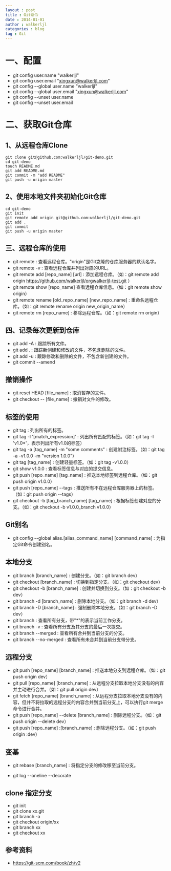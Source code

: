 ```yaml
---
layout : post
title : Git命令
date : 2014-01-01
author : walkerljl
categories : blog
tag : Git
---
```


# 一、配置
- git config user.name "walkerljl"
- git config user.email "xingxun@walkerljl.com"
- git config --global user.name "walkerljl"
- git config --global user.email "xingxun@walkerljl.com"
- git config --unset user.name
- git config --unset user.email

# 二、获取Git仓库
## 1、从远程仓库Clone
    git clone git@github.com:walkerljl/git-demo.git
    cd git-demo
    touch README.md
    git add README.md
    git commit -m "add README"
    git push -u origin master
## 2、使用本地文件夹初始化Git仓库
    cd git-demo
    git init
    git remote add origin git@github.com:walkerljl/git-demo.git
    git add .
    git commit
    git push -u origin master

## 三、远程仓库的使用
- git remote : 查看远程仓库。"origin"是Git克隆的仓库服务器的默认名字。
- git remote -v : 查看远程仓库并列出对应的URL。
- git remote add [repo_name] [url] : 添加远程仓库。（如：git remote add origin https://github.com/walkerljl/orgwalkerljl-test.git ）
- git remote show [repo_name] 查看远程仓库信息。（如：git remote show origin）
- git remote rename [old_repo_name] [new_repo_name] : 重命名远程仓库。（如：git remote rename origin new_origin_name）
- git remote rm [repo_name] : 移除远程仓库。（如：git remote rm origin）

## 四、记录每次更新到仓库
- git add -A : 跟踪所有文件。
- git add . : 跟踪新创建和修改的文件，不包含删除的文件。
- git add -u : 跟踪修改和删除的文件，不包含新创建的文件。
- git commit --amend

## 撤销操作
- git reset HEAD [file_name] :  取消暂存的文件。
- git checkout -- [file_name] :  撤销对文件的修改。

## 标签的使用
- git tag : 列出所有的标签。
- git tag -l '[match_expression]' : 列出所有匹配的标签。（如：git tag -l 'v1.0*'，表示列出所有v1.0的标签）
- git tag -a [tag_name] -m "some comments" : 创建附注标签。（如：git tag -a -v1.0.0 -m "version 1.0.0"）
- git tag [tag_name] : 创建轻量标签。（如：git tag -v1.0.0）
- git show v1.0.0 : 查看标签信息与对应的提交信息。
- git push [repo_name] [tag_name] : 推送本地标签到远程仓库。（如：git push origin v1.0.0）
- git push [repo_name] --tags : 推送所有不在远程仓库服务器上的标签。（如：git push origin --tags）
- git checkout -b [tag_branch_name] [tag_name] : 根据标签创建对应的分支。（如：git checkout -b v1.0.0_branch v1.0.0）

## Git别名
- git config --global alias.[alias_command_name] [command_name] : 为指定Git命令创建别名。

## 本地分支
- git branch [branch_name] : 创建分支。（如：git branch dev）
- git checkout [branch_name] : 切换到指定分支。（如：git checkout dev）
- git checkout -b [branch_name] : 创建并切换到分支。（如：git checkout -b dev）
- git branch -d [branch_name] : 删除本地分支。（如：git branch -d dev）
- git branch -D [branch_name] : 强制删除本地分支。（如：git branch -D dev）
- git branch : 查看所有分支，带"*"的表示当前工作分支。
- git branch -v : 查看所有分支及其分支的最后一次提交。
- git branch --merged : 查看所有合并到当前分支的分支。
- git branch --no-merged : 查看所有未合并到当前分支带分支。

## 远程分支
- git push [repo_name] [branch_name] : 推送本地分支到远程仓库。（如：git push origin dev）
- git pull [repo_name] [branch_name] : 从远程分支拉取本地分支没有的内容并主动进行合并。（如：git pull origin dev）
- git fetch [repo_name] [branch_name] : 从远程分支拉取本地分支没有的内容，但并不将拉取的远程分支的内容合并到当前分支上，可以执行git merge命令进行合并。
- git push [repo_name] --delete [branch_name] : 删除远程分支。（如：git push origin --delete dev）
- git push [repo_name] :[branch_name] : 删除远程分支。（如：git push origin :dev）

## 变基
- git rebase [branch_name] : 将指定分支的修改移至当前分支。

- git log --oneline --decorate

## clone 指定分支
- git init
- git clone xx.git
- git branch -a
- git checkout origin/xx
- git branch xx
- git checkout xx

## 参考资料
- https://git-scm.com/book/zh/v2
